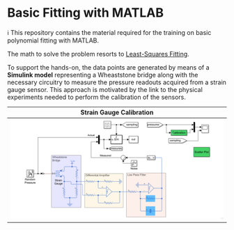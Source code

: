 Basic Fitting with MATLAB
=========================

ℹ This repository contains the material required for the training on basic polynomial fitting with MATLAB.

The math to solve the problem resorts to [Least-Squares Fitting][1]. 

To support the hands-on, the data points are generated by means of a **Simulink model** representing a Wheaststone bridge along with the necessary circuitry to measure the pressure readouts acquired from a strain gauge sensor. This approach is motivated by the link to the physical experiments needed to perform the calibration of the sensors.

| Strain Gauge Calibration |
| :---: |
| ![model][2] |

[1]: https://it.mathworks.com/help/curvefit/least-squares-fitting.html
[2]: ./assets/model.png